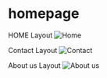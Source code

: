 # homepage

HOME Layout
![Home](https://user-images.githubusercontent.com/62408854/221193220-be0baf7c-bc55-4824-bafd-bc1d1c99e9f8.png)

Contact Layout
![Contact](https://user-images.githubusercontent.com/62408854/221193346-1c6f67a8-aafa-47b7-b75f-546f09ba5ffe.png)

About us Layout
![About us](https://user-images.githubusercontent.com/62408854/221193458-79bd0041-6007-45d2-bc45-b7bb1719db44.png)
